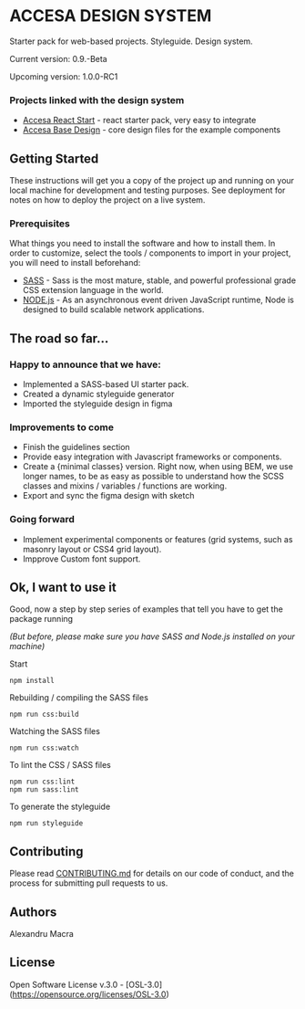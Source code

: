 # ACCESA DESIGN SYSTEM

Starter pack for web-based projects. Styleguide. Design system.

Current version: 0.9.-Beta

Upcoming version: 1.0.0-RC1

### Projects linked with the design system
* [Accesa React Start](https://github.com/alex-macra/react) - react starter pack, very easy to integrate
* [Accesa Base Design](https://github.com/alex-macra/design) - core design files for the example components

## Getting Started

These instructions will get you a copy of the project up and running on your local machine for development and testing purposes. See deployment for notes on how to deploy the project on a live system.

### Prerequisites

What things you need to install the software and how to install them.
In order to customize, select the tools / components to import in your project, you will need to install beforehand:

* [SASS](https://sass-lang.com) - Sass is the most mature, stable, and powerful professional grade CSS extension language in the world.
* [NODE.js](https://nodejs.org) - As an asynchronous event driven JavaScript runtime, Node is designed to build scalable network applications.

## The road so far...

### Happy to announce that we have:
  * Implemented a SASS-based UI starter pack.
  * Created a dynamic styleguide generator
  * Imported the styleguide design in figma

### Improvements to come
  * Finish the guidelines section
  * Provide easy integration with Javascript frameworks or components.
  * Create a {minimal classes} version. Right now, when using BEM, we use longer names, to be as easy as possible to understand how the SCSS classes and mixins / variables / functions are working.
  * Export and sync the figma design with sketch

### Going forward
  * Implement experimental components or features (grid systems, such as masonry layout or CSS4 grid layout).
  * Impprove Custom font support.

## Ok, I want to use it

Good, now a step by step series of examples that tell you have to get the package running

*(But before, please make sure you have SASS and Node.js installed on your machine)*

Start
```
npm install
```

Rebuilding / compiling the SASS files
```
npm run css:build
```

Watching the SASS files
```
npm run css:watch
```

To lint the CSS / SASS files
```
npm run css:lint
npm run sass:lint
```

To generate the styleguide
```
npm run styleguide
```

## Contributing

Please read [CONTRIBUTING.md](https://github.com/alexandrumacra/accesa-design-system/blob/master/CONTRIBUTING.md) for details on our code of conduct, and the process for submitting pull requests to us.

## Authors

Alexandru Macra

## License

Open Software License v.3.0 - [OSL-3.0] (https://opensource.org/licenses/OSL-3.0)